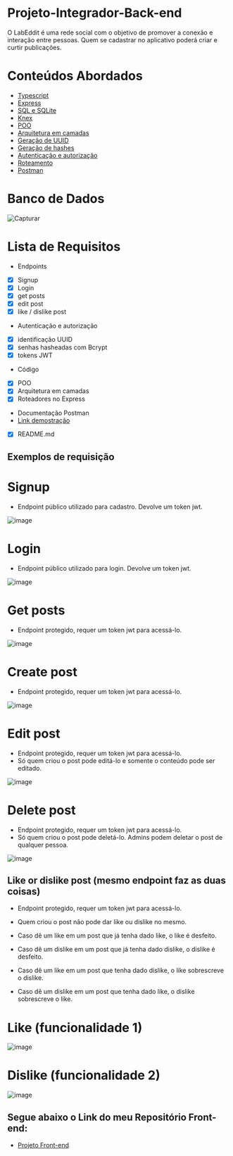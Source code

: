 # Projeto-Integrador-Back-end

O LabEddit é uma rede social com o objetivo de promover a conexão e interação entre pessoas. Quem se cadastrar no aplicativo poderá criar e curtir publicações.

# Conteúdos Abordados

- <a href="#Typescript">Typescript</a>
- <a href="#Express">Express</a>
- <a href="SQL e SQLite">SQL e SQLite</a>
- <a href="#Knex">Knex</a>
- <a href="#POO">POO</a>
- <a href="#Arquitetura em camadas">Arquitetura em camadas</a>
- <a href="#Geração de UUID">Geração de UUID</a>
- <a href="#Geração de hashes">Geração de hashes</a>
- <a href="#Autenticação e autorização">Autenticação e autorização</a>
- <a href="#Roteamento">Roteamento</a>
- <a href="#Postman">Postman</a>

# Banco de Dados

![Capturar](https://user-images.githubusercontent.com/111313480/226069415-f0fa8b0d-8112-493f-8ad5-37233c68dd2e.PNG)

# Lista de Requisitos

- Endpoints
- [x] Signup
- [x] Login
- [x] get posts
- [x] edit post
- [x] like / dislike post

- Autenticação e autorização

- [x] identificação UUID
- [x] senhas hasheadas com Bcrypt
- [x] tokens JWT

- Código

- [x] POO
- [x] Arquitetura em camadas
- [x] Roteadores no Express

- Documentação Postman
- [Link demostração](https://documenter.getpostman.com/view/24460930/2s93JzKfQe)
- [x] README.md

## Exemplos de requisição

# Signup

- Endpoint público utilizado para cadastro. Devolve um token jwt.

![image](https://user-images.githubusercontent.com/111313480/226070793-45282ff7-f9a2-47d3-9171-a7b24aae780c.png)


# Login

- Endpoint público utilizado para login. Devolve um token jwt.

![image](https://user-images.githubusercontent.com/111313480/226070874-3032af85-9640-41c8-922c-01399582be05.png)

# Get posts

- Endpoint protegido, requer um token jwt para acessá-lo.

![image](https://user-images.githubusercontent.com/111313480/226070935-a5a1b087-e2f1-479e-b097-f2a31db96f24.png)

# Create post

- Endpoint protegido, requer um token jwt para acessá-lo.

![image](https://user-images.githubusercontent.com/111313480/226070969-0a64f0ff-9642-4bda-ab79-a9678f04c956.png)

# Edit post

- Endpoint protegido, requer um token jwt para acessá-lo.
- Só quem criou o post pode editá-lo e somente o conteúdo pode ser editado.

![image](https://user-images.githubusercontent.com/111313480/226071028-d8a3c31a-c253-4b16-9788-63ea92b6b730.png)

# Delete post

- Endpoint protegido, requer um token jwt para acessá-lo.
- Só quem criou o post pode deletá-lo. Admins podem deletar o post de qualquer pessoa.

![image](https://user-images.githubusercontent.com/111313480/226071052-27e4211e-53dc-4cb4-9d44-9748791aa347.png)

## Like or dislike post (mesmo endpoint faz as duas coisas)

- Endpoint protegido, requer um token jwt para acessá-lo.
- Quem criou o post não pode dar like ou dislike no mesmo.

- Caso dê um like em um post que já tenha dado like, o like é desfeito.
- Caso dê um dislike em um post que já tenha dado dislike, o dislike é desfeito.

- Caso dê um like em um post que tenha dado dislike, o like sobrescreve o dislike.
- Caso dê um dislike em um post que tenha dado like, o dislike sobrescreve o like.

# Like (funcionalidade 1)

![image](https://user-images.githubusercontent.com/111313480/226071140-63ccb32b-3b8b-4c49-be0c-0d3bf161d915.png)

# Dislike (funcionalidade 2)

![image](https://user-images.githubusercontent.com/111313480/226071189-955bb09a-12f4-4ea9-b8fa-7dd230fb95f2.png)

## Segue abaixo o Link do meu Repositório Front-end:

- [Projeto Front-end](https://github.com/Aleshirota/Projeto-Integrador-Front-end)

